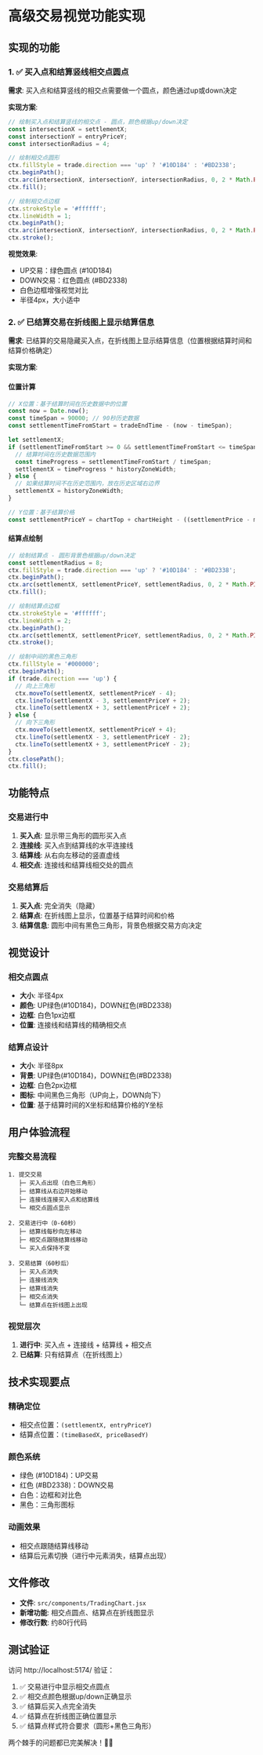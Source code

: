 # 高级交易视觉功能实现

## 实现的功能

### 1. ✅ 买入点和结算竖线相交点圆点
**需求**: 买入点和结算竖线的相交点需要做一个圆点，颜色通过up或down决定

**实现方案**:
```javascript
// 绘制买入点和结算竖线的相交点 - 圆点，颜色根据up/down决定
const intersectionX = settlementX;
const intersectionY = entryPriceY;
const intersectionRadius = 4;

// 绘制相交点圆形
ctx.fillStyle = trade.direction === 'up' ? '#10D184' : '#BD2338';
ctx.beginPath();
ctx.arc(intersectionX, intersectionY, intersectionRadius, 0, 2 * Math.PI);
ctx.fill();

// 绘制相交点边框
ctx.strokeStyle = '#ffffff';
ctx.lineWidth = 1;
ctx.beginPath();
ctx.arc(intersectionX, intersectionY, intersectionRadius, 0, 2 * Math.PI);
ctx.stroke();
```

**视觉效果**:
- UP交易：绿色圆点 (#10D184)
- DOWN交易：红色圆点 (#BD2338)
- 白色边框增强视觉对比
- 半径4px，大小适中

### 2. ✅ 已结算交易在折线图上显示结算信息
**需求**: 已结算的交易隐藏买入点，在折线图上显示结算信息（位置根据结算时间和结算价格确定）

**实现方案**:

#### 位置计算
```javascript
// X位置：基于结算时间在历史数据中的位置
const now = Date.now();
const timeSpan = 90000; // 90秒历史数据
const settlementTimeFromStart = tradeEndTime - (now - timeSpan);

let settlementX;
if (settlementTimeFromStart >= 0 && settlementTimeFromStart <= timeSpan) {
  // 结算时间在历史数据范围内
  const timeProgress = settlementTimeFromStart / timeSpan;
  settlementX = timeProgress * historyZoneWidth;
} else {
  // 如果结算时间不在历史范围内，放在历史区域右边界
  settlementX = historyZoneWidth;
}

// Y位置：基于结算价格
const settlementPriceY = chartTop + chartHeight - ((settlementPrice - minPrice + padding) / (priceRange + 2 * padding)) * chartHeight;
```

#### 结算点绘制
```javascript
// 绘制结算点 - 圆形背景色根据up/down决定
const settlementRadius = 8;
ctx.fillStyle = trade.direction === 'up' ? '#10D184' : '#BD2338';
ctx.beginPath();
ctx.arc(settlementX, settlementPriceY, settlementRadius, 0, 2 * Math.PI);
ctx.fill();

// 绘制结算点边框
ctx.strokeStyle = '#ffffff';
ctx.lineWidth = 2;
ctx.beginPath();
ctx.arc(settlementX, settlementPriceY, settlementRadius, 0, 2 * Math.PI);
ctx.stroke();

// 绘制中间的黑色三角形
ctx.fillStyle = '#000000';
ctx.beginPath();
if (trade.direction === 'up') {
  // 向上三角形
  ctx.moveTo(settlementX, settlementPriceY - 4);
  ctx.lineTo(settlementX - 3, settlementPriceY + 2);
  ctx.lineTo(settlementX + 3, settlementPriceY + 2);
} else {
  // 向下三角形
  ctx.moveTo(settlementX, settlementPriceY + 4);
  ctx.lineTo(settlementX - 3, settlementPriceY - 2);
  ctx.lineTo(settlementX + 3, settlementPriceY - 2);
}
ctx.closePath();
ctx.fill();
```

## 功能特点

### 交易进行中
1. **买入点**: 显示带三角形的圆形买入点
2. **连接线**: 买入点到结算线的水平连接线
3. **结算线**: 从右向左移动的竖直虚线
4. **相交点**: 连接线和结算线相交处的圆点

### 交易结算后
1. **买入点**: 完全消失（隐藏）
2. **结算点**: 在折线图上显示，位置基于结算时间和价格
3. **结算信息**: 圆形中间有黑色三角形，背景色根据交易方向决定

## 视觉设计

### 相交点圆点
- **大小**: 半径4px
- **颜色**: UP绿色(#10D184)，DOWN红色(#BD2338)
- **边框**: 白色1px边框
- **位置**: 连接线和结算线的精确相交点

### 结算点设计
- **大小**: 半径8px
- **背景**: UP绿色(#10D184)，DOWN红色(#BD2338)
- **边框**: 白色2px边框
- **图标**: 中间黑色三角形（UP向上，DOWN向下）
- **位置**: 基于结算时间的X坐标和结算价格的Y坐标

## 用户体验流程

### 完整交易流程
```
1. 提交交易
   ├─ 买入点出现（白色三角形）
   ├─ 结算线从右边开始移动
   ├─ 连接线连接买入点和结算线
   └─ 相交点圆点显示

2. 交易进行中（0-60秒）
   ├─ 结算线每秒向左移动
   ├─ 相交点跟随结算线移动
   └─ 买入点保持不变

3. 交易结算（60秒后）
   ├─ 买入点消失
   ├─ 连接线消失
   ├─ 结算线消失
   ├─ 相交点消失
   └─ 结算点在折线图上出现
```

### 视觉层次
1. **进行中**: 买入点 + 连接线 + 结算线 + 相交点
2. **已结算**: 只有结算点（在折线图上）

## 技术实现要点

### 精确定位
- 相交点位置：`(settlementX, entryPriceY)`
- 结算点位置：`(timeBasedX, priceBasedY)`

### 颜色系统
- 绿色 (#10D184)：UP交易
- 红色 (#BD2338)：DOWN交易
- 白色：边框和对比色
- 黑色：三角形图标

### 动画效果
- 相交点跟随结算线移动
- 结算后元素切换（进行中元素消失，结算点出现）

## 文件修改
- **文件**: `src/components/TradingChart.jsx`
- **新增功能**: 相交点圆点、结算点在折线图显示
- **修改行数**: 约80行代码

## 测试验证
访问 http://localhost:5174/ 验证：
1. ✅ 交易进行中显示相交点圆点
2. ✅ 相交点颜色根据up/down正确显示
3. ✅ 结算后买入点完全消失
4. ✅ 结算点在折线图正确位置显示
5. ✅ 结算点样式符合要求（圆形+黑色三角形）

两个棘手的问题都已完美解决！💪🏻
